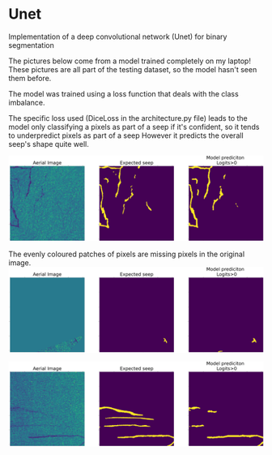 # Unet
Implementation of a deep convolutional network (Unet) for binary segmentation

The pictures below come from a model trained completely on my laptop!
These pictures are all part of the testing dataset, so the model hasn't seen them before.

The model was trained using a loss function that deals with the class imbalance.

 The specific loss used (DiceLoss in the architecture.py file) leads to the model only classifying a pixels as part of a seep if it's confident, so it tends to underpredict pixels as part of a seep
 However it predicts the overall seep's shape quite well.

![alt text](https://github.com/ranjit002/Unet/blob/main/imgs/comparison3.png?raw=true)

The evenly coloured patches of pixels are missing pixels in the original image.
![alt text](https://github.com/ranjit002/Unet/blob/main/imgs/comparison2.png?raw=true)

![alt text](https://github.com/ranjit002/Unet/blob/main/imgs/comparison1.png?raw=true)
